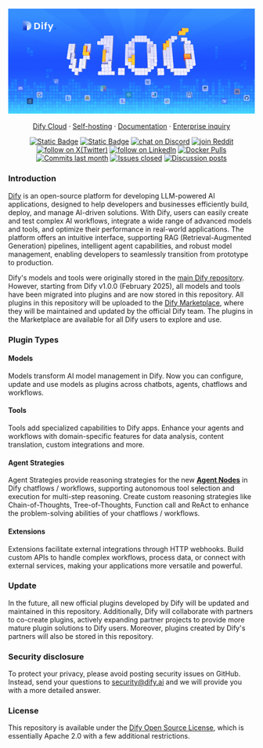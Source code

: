 ![bar](.assets/bar.png)

<p align="center">
  <a href="https://cloud.dify.ai">Dify Cloud</a> ·
  <a href="https://docs.dify.ai/getting-started/install-self-hosted">Self-hosting</a> ·
  <a href="https://docs.dify.ai">Documentation</a> ·
  <a href="https://udify.app/chat/22L1zSxg6yW1cWQg">Enterprise inquiry</a>
</p>
<p align="center">
    <a href="https://dify.ai" target="_blank">
        <img alt="Static Badge" src="https://img.shields.io/badge/Product-F04438"></a>
    <a href="https://dify.ai/pricing" target="_blank">
        <img alt="Static Badge" src="https://img.shields.io/badge/free-pricing?logo=free&color=%20%23155EEF&label=pricing&labelColor=%20%23528bff"></a>
    <a href="https://discord.gg/FngNHpbcY7" target="_blank">
        <img src="https://img.shields.io/discord/1082486657678311454?logo=discord&labelColor=%20%235462eb&logoColor=%20%23f5f5f5&color=%20%235462eb"
            alt="chat on Discord"></a>
    <a href="https://reddit.com/r/difyai" target="_blank">  
        <img src="https://img.shields.io/reddit/subreddit-subscribers/difyai?style=plastic&logo=reddit&label=r%2Fdifyai&labelColor=white"
            alt="join Reddit"></a>
    <a href="https://twitter.com/intent/follow?screen_name=dify_ai" target="_blank">
        <img src="https://img.shields.io/twitter/follow/dify_ai?logo=X&color=%20%23f5f5f5"
            alt="follow on X(Twitter)"></a>
    <a href="https://www.linkedin.com/company/langgenius/" target="_blank">
        <img src="https://custom-icon-badges.demolab.com/badge/LinkedIn-0A66C2?logo=linkedin-white&logoColor=fff"
            alt="follow on LinkedIn"></a>
    <a href="https://hub.docker.com/u/langgenius" target="_blank">
        <img alt="Docker Pulls" src="https://img.shields.io/docker/pulls/langgenius/dify-web?labelColor=%20%23FDB062&color=%20%23f79009"></a>
    <a href="https://github.com/langgenius/dify/graphs/commit-activity" target="_blank">
        <img alt="Commits last month" src="https://img.shields.io/github/commit-activity/m/langgenius/dify?labelColor=%20%2332b583&color=%20%2312b76a"></a>
    <a href="https://github.com/langgenius/dify/" target="_blank">
        <img alt="Issues closed" src="https://img.shields.io/github/issues-search?query=repo%3Alanggenius%2Fdify%20is%3Aclosed&label=issues%20closed&labelColor=%20%237d89b0&color=%20%235d6b98"></a>
    <a href="https://github.com/langgenius/dify/discussions/" target="_blank">
        <img alt="Discussion posts" src="https://img.shields.io/github/discussions/langgenius/dify?labelColor=%20%239b8afb&color=%20%237a5af8"></a>
</p>

### Introduction

[Dify](https://dify.ai/) is an open-source platform for developing LLM-powered AI applications, designed to help developers and businesses efficiently build, deploy, and manage AI-driven solutions. With Dify, users can easily create and test complex AI workflows, integrate a wide range of advanced models and tools, and optimize their performance in real-world applications. The platform offers an intuitive interface, supporting RAG (Retrieval-Augmented Generation) pipelines, intelligent agent capabilities, and robust model management, enabling developers to seamlessly transition from prototype to production. 

Dify's models and tools were originally stored in the [main Dify repository](https://github.com/langgenius/dify). However, starting from Dify v1.0.0 (February 2025), all models and tools have been migrated into plugins and are now stored in this repository. All plugins in this repository will be uploaded to the [Dify Marketplace](https://marketplace.dify.ai/), where they will be maintained and updated by the official Dify team. The plugins in the Marketplace are available for all Dify users to explore and use.

### Plugin Types

#### Models

Models transform AI model management in Dify. Now you can configure, update and use models as plugins across chatbots, agents, chatflows and workflows.

#### Tools

Tools add specialized capabilities to Dify apps. Enhance your agents and workflows with domain-specific features for data analysis, content translation, custom integrations and more.

#### Agent Strategies

Agent Strategies provide reasoning strategies for the new [**Agent Nodes**](https://docs.dify.ai/guides/workflow/node/agent) in Dify chatflows / workflows, supporting autonomous tool selection and execution for multi-step reasoning. Create custom reasoning strategies like Chain-of-Thoughts, Tree-of-Thoughts, Function call and ReAct to enhance the problem-solving abilities of your chatflows / workflows.

#### Extensions

Extensions facilitate external integrations through HTTP webhooks. Build custom APIs to handle complex workflows, process data, or connect with external services, making your applications more versatile and powerful.

### Update

In the future, all new official plugins developed by Dify will be updated and maintained in this repository. Additionally, Dify will collaborate with partners to co-create plugins, actively expanding partner projects to provide more mature plugin solutions to Dify users. Moreover, plugins created by Dify's partners will also be stored in this repository.

### Security disclosure

To protect your privacy, please avoid posting security issues on GitHub. Instead, send your questions to [security@dify.ai](mailto:security@dify.ai) and we will provide you with a more detailed answer.

### License

This repository is available under the [Dify Open Source License](https://github.com/langgenius/dify/blob/main/LICENSE), which is essentially Apache 2.0 with a few additional restrictions.




